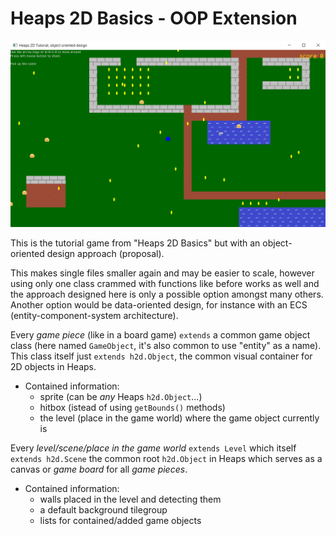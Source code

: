 # Heaps 2D Basics - OOP Extension

![preview](https://raw.githubusercontent.com/marcelEuchnerMartinez/heapstutorials/master/Heaps%202D%20Basics%20-%20as%20OOP%20project/preview_oop.png)

This is the tutorial game from "Heaps 2D Basics" but with an object-oriented design approach (proposal).

This makes single files smaller again and may be easier to scale, however using only one class crammed with functions like before works as well and the approach designed here is only a possible option amongst many others.
Another option would be data-oriented design, for instance with an ECS (entity-component-system architecture).

Every *game piece* (like in a board game) `extends` a common game object class (here named `GameObject`, it's also common to use "entity" as a name). This class itself just `extends h2d.Object`, the common visual container for 2D objects in Heaps.

- Contained information:
  - sprite (can be *any* Heaps `h2d.Object`...)
  - hitbox (istead of using `getBounds()` methods)
  - the level (place in the game world) where the game object currently is

Every *level/scene/place in the game world* `extends Level` which itself `extends h2d.Scene` the common root `h2d.Object` in Heaps which serves as a canvas or *game board* for all *game pieces*.

- Contained information:
  - walls placed in the level and detecting them
  - a default background tilegroup
  - lists for contained/added game objects